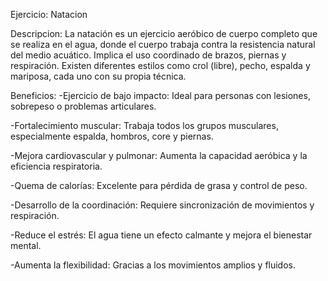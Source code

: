 Ejercicio: Natacion

Descripcion:
La natación es un ejercicio aeróbico de cuerpo completo que se realiza en el agua, donde el cuerpo trabaja contra la resistencia natural del medio acuático. Implica el uso coordinado de brazos, piernas y respiración. Existen diferentes estilos como crol (libre), pecho, espalda y mariposa, cada uno con su propia técnica. 

Beneficios:
-Ejercicio de bajo impacto: Ideal para personas con lesiones, sobrepeso o problemas articulares.

-Fortalecimiento muscular: Trabaja todos los grupos musculares, especialmente espalda, hombros, core y piernas.

-Mejora cardiovascular y pulmonar: Aumenta la capacidad aeróbica y la eficiencia respiratoria.

-Quema de calorías: Excelente para pérdida de grasa y control de peso.

-Desarrollo de la coordinación: Requiere sincronización de movimientos y respiración.

-Reduce el estrés: El agua tiene un efecto calmante y mejora el bienestar mental.

-Aumenta la flexibilidad: Gracias a los movimientos amplios y fluidos.